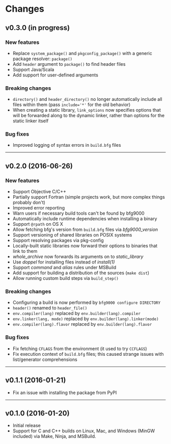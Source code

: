# Changes

## v0.3.0 (in progress)

### New features
- Replace `system_package()` and `pkgconfig_package()` with a generic package
  resolver: `package()`
- Add `header` argument to `package()` to find header files
- Support Java/Scala
- Add support for user-defined arguments

### Breaking changes
- `directory()` and `header_directory()` no longer automatically include all
  files within them (pass `include='*'` for the old behavior)
- When creating a static library, `link_options` now specifies options that will
  be forwarded along to the dynamic linker, rather than options for the static
  linker itself

### Bug fixes
- Improved logging of syntax errors in `build.bfg` files

---

## v0.2.0 (2016-06-26)

### New features
- Support Objective C/C++
- Partially support Fortran (simple projects work, but more complex things
  probably don't)
- Improved error reporting
- Warn users if necessary build tools can't be found by bfg9000
- Automatically include runtime dependencies when installing a binary
- Support `@rpath` on OS X
- Allow fetching bfg's version from `build.bfg` files via *bfg9000_version*
- Support versioning of shared libraries on POSIX systems
- Support resolving packages via pkg-config
- Locally-built static libraries now forward their options to binaries that link
  to them
- *whole_archive* now forwards its arguments on to *static_library*
- Use *doppel* for installing files instead of *install(1)*
- Support *command* and *alias* rules under MSBuild
- Add support for building a distribution of the sources (`make dist`)
- Allow running custom build steps via `build_step()`

### Breaking changes
- Configuring a build is now performed by `bfg9000 configure DIRECTORY`
- `header()` renamed to `header_file()`
- `env.compiler(lang)` replaced by `env.builder(lang).compiler`
- `env.linker(lang, mode)` replaced by `env.builder(lang).linker(mode)`
- `env.compiler(lang).flavor` replaced by `env.builder(lang).flavor`

### Bug fixes
- Fix fetching `CFLAGS` from the environment (it used to try `CCFLAGS`)
- Fix execution context of `build.bfg` files; this caused strange issues with
  list/generator comprehensions

---

## v0.1.1 (2016-01-21)

- Fix an issue with installing the package from PyPI

---

## v0.1.0 (2016-01-20)

- Initial release
- Support for C and C++ builds on Linux, Mac, and Windows (MinGW included) via
  Make, Ninja, and MSBuild.
